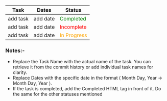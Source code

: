| Task | Dates | Status |
| -------- | -------- | -------- |
| add task | add date | <font color="green">Completed</font>        |
| add task | add date | <font color="red">Incomplete</font> |
| add task | add date | <font color="orange">In Progress</font>   |


### Notes:-
-  Replace the Task Name with the actual name of the task. You can retrieve it from the commit history or add individual task names for clarity.
-  Replace Dates with the specific date in the format ( Month Day, Year -> Month Day, Year ).
-  If the task is completed, add the Completed HTML tag in front of it. Do the same for the other statuses mentioned
